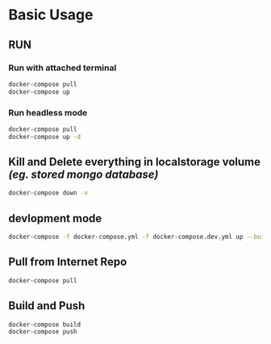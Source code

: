 # Basic Usage

## RUN

### Run with attached terminal

~~~ bash
docker-compose pull
docker-compose up 
~~~

### Run headless mode

~~~ bash
docker-compose pull
docker-compose up -d
~~~

## Kill and Delete everything in localstorage **volume** *(eg. stored mongo database)*

~~~ bash
docker-compose down -v
~~~

## devlopment mode

~~~ bash
docker-compose -f docker-compose.yml -f docker-compose.dev.yml up --build
~~~

## Pull from Internet Repo

~~~ bash
docker-compose pull
~~~

## Build and Push

~~~ bash
docker-compose build
docker-compose push
~~~
